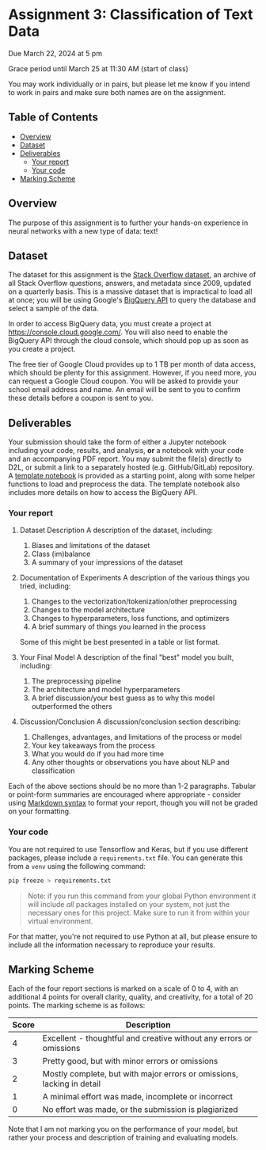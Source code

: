 # Assignment 3: Classification of Text Data
Due March 22, 2024 at 5 pm

Grace period until March 25 at 11:30 AM (start of class)

You may work individually or in pairs, but please let me know if you intend to work in pairs and make sure both names are on the assignment.

## Table of Contents <!-- omit in toc -->
- [Overview](#overview)
- [Dataset](#dataset)
- [Deliverables](#deliverables)
    - [Your report](#your-report)
    - [Your code](#your-code)
- [Marking Scheme](#marking-scheme)

## Overview
The purpose of this assignment is to further your hands-on experience in neural networks with a new type of data: text! 

## Dataset
The dataset for this assignment is the [Stack Overflow dataset](https://console.cloud.google.com/marketplace/product/stack-exchange/stack-overflow), an archive of all Stack Overflow questions, answers, and metadata since 2009, updated on a quarterly basis. This is a massive dataset that is impractical to load all at once; you will be using Google's [BigQuery API](https://cloud.google.com/bigquery/docs/reference/rest) to query the database and select a sample of the data.

In order to access BigQuery data, you must create a project at https://console.cloud.google.com/. You will also need to enable the BigQuery API through the cloud console, which should pop up as soon as you create a project.

The free tier of Google Cloud provides up to 1 TB per month of data access, which should be plenty for this assignment. However, if you need more, you can request a Google Cloud coupon. You will be asked to provide your school email address and name. An email will be sent to you to confirm these details before a coupon is sent to you.

## Deliverables
Your submission should take the form of either a Jupyter notebook including your code, results, and analysis, **or** a notebook with your code and an accompanying PDF report. You may submit the file(s) directly to D2L, or submit a link to a separately hosted (e.g. GitHub/GitLab) repository. A [template notebook](a3_template.ipynb) is provided as a starting point, along with some helper functions to load and preprocess the data. The template notebook also includes more details on how to access the BigQuery API.

### Your report
1. Dataset Description
    A description of the dataset, including:
    1. Biases and limitations of the dataset
    2. Class (im)balance
    3. A summary of your impressions of the dataset

2. Documentation of Experiments
    A description of the various things you tried, including:
    1. Changes to the vectorization/tokenization/other preprocessing
    2. Changes to the model architecture
    3. Changes to hyperparameters, loss functions, and optimizers
    4. A brief summary of things you learned in the process

    Some of this might be best presented in a table or list format.

3. Your Final Model
    A description of the final "best" model you built, including:
    1. The preprocessing pipeline
    2. The architecture and model hyperparameters
    3. A brief discussion/your best guess as to why this model outperformed the others

4. Discussion/Conclusion
    A discussion/conclusion section describing:
    1. Challenges, advantages, and limitations of the process or model
    2. Your key takeaways from the process
    3. What you would do if you had more time
    4. Any other thoughts or observations you have about NLP and classification
   
Each of the above sections should be no more than 1-2 paragraphs. Tabular or point-form summaries are encouraged where appropriate - consider using [Markdown syntax](https://www.markdownguide.org/basic-syntax/) to format your report, though you will not be graded on your formatting.

### Your code
You are not required to use Tensorflow and Keras, but if you use different packages, please include a `requirements.txt` file. You can generate this from a `venv` using the following command:

```bash
pip freeze > requirements.txt
```

> Note: if you run this command from your global Python environment it will include *all* packages installed on your system, not just the necessary ones for this project. Make sure to run it from within your virtual environment.

For that matter, you're not required to use Python at all, but please ensure to include all the information necessary to reproduce your results.

## Marking Scheme

Each of the four report sections is marked on a scale of 0 to 4, with an additional 4 points for overall clarity, quality, and creativity, for a total of 20 points. The marking scheme is as follows:

| Score | Description                                                            |
| ----- | ---------------------------------------------------------------------- |
| 4     | Excellent - thoughtful and creative without any errors or omissions    |
| 3     | Pretty good, but with minor errors or omissions                        |
| 2     | Mostly complete, but with major errors or omissions, lacking in detail |
| 1     | A minimal effort was made, incomplete or incorrect                     |
| 0     | No effort was made, or the submission is plagiarized                   |

Note that I am not marking you on the performance of your model, but rather your process and description of training and evaluating models.